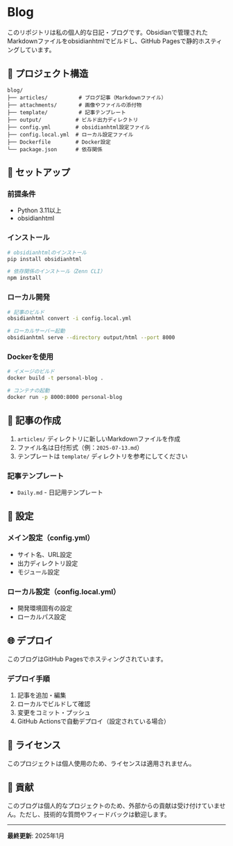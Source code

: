 # Blog

このリポジトリは私の個人的な日記・ブログです。Obsidianで管理されたMarkdownファイルをobsidianhtmlでビルドし、GitHub Pagesで静的ホスティングしています。

## 📁 プロジェクト構造

```
blog/
├── articles/          # ブログ記事（Markdownファイル）
├── attachments/       # 画像やファイルの添付物
├── template/          # 記事テンプレート
├── output/           # ビルド出力ディレクトリ
├── config.yml        # obsidianhtml設定ファイル
├── config.local.yml  # ローカル設定ファイル
├── Dockerfile        # Docker設定
└── package.json      # 依存関係
```

## 🚀 セットアップ

### 前提条件
- Python 3.11以上
- obsidianhtml

### インストール

```bash
# obsidianhtmlのインストール
pip install obsidianhtml

# 依存関係のインストール（Zenn CLI）
npm install
```

### ローカル開発

```bash
# 記事のビルド
obsidianhtml convert -i config.local.yml

# ローカルサーバー起動
obsidianhtml serve --directory output/html --port 8000
```

### Dockerを使用

```bash
# イメージのビルド
docker build -t personal-blog .

# コンテナの起動
docker run -p 8000:8000 personal-blog
```

## 📝 記事の作成

1. `articles/` ディレクトリに新しいMarkdownファイルを作成
2. ファイル名は日付形式（例：`2025-07-13.md`）
3. テンプレートは `template/` ディレクトリを参考にしてください

### 記事テンプレート

- `Daily.md` - 日記用テンプレート

## 🔧 設定

### メイン設定（config.yml）
- サイト名、URL設定
- 出力ディレクトリ設定
- モジュール設定

### ローカル設定（config.local.yml）
- 開発環境固有の設定
- ローカルパス設定

## 🌐 デプロイ

このブログはGitHub Pagesでホスティングされています。

### デプロイ手順

1. 記事を追加・編集
2. ローカルでビルドして確認
3. 変更をコミット・プッシュ
4. GitHub Actionsで自動デプロイ（設定されている場合）

## 📄 ライセンス

このプロジェクトは個人使用のため、ライセンスは適用されません。

## 🤝 貢献

このブログは個人的なプロジェクトのため、外部からの貢献は受け付けていません。ただし、技術的な質問やフィードバックは歓迎します。

---

**最終更新**: 2025年1月
